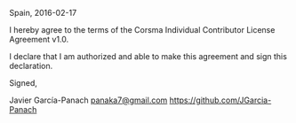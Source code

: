 Spain, 2016-02-17

I hereby agree to the terms of the Corsma Individual Contributor License Agreement v1.0.

I declare that I am authorized and able to make this agreement and sign this declaration.

Signed,

Javier García-Panach panaka7@gmail.com https://github.com/JGarcia-Panach

